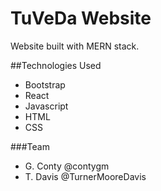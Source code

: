 # TuVeDa Website
Website built with MERN stack.

##Technologies Used
* Bootstrap
* React
* Javascript
* HTML
* CSS

###Team
* G. Conty @contygm
* T. Davis @TurnerMooreDavis

